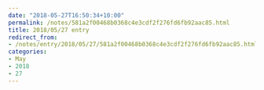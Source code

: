```yaml
---
date: "2018-05-27T16:50:34+10:00"
permalink: /notes/581a2f00468b0368c4e3cdf2f276fd6fb92aac85.html
title: 2018/05/27 entry
redirect_from:
- /notes/entry/2018/05/27/581a2f00468b0368c4e3cdf2f276fd6fb92aac85.html
categories:
- May
- 2018
- 27
---
```

